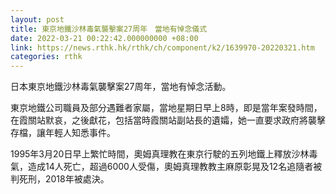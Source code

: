 ```yaml
---
layout: post
title: 東京地鐵沙林毒氣襲擊案27周年　當地有悼念儀式
date: 2022-03-21 00:22:42.000000000 +08:00
link: https://news.rthk.hk/rthk/ch/component/k2/1639970-20220321.htm
categories: rthk
---
```


日本東京地鐵沙林毒氣襲擊案27周年，當地有悼念活動。

東京地鐵公司職員及部分遇難者家屬，當地星期日早上8時，即是當年案發時間，在霞關站默哀，之後獻花，包括當時霞關站副站長的遺孀，她一直要求政府將襲擊存檔，讓年輕人知悉事件。

1995年3月20日早上繁忙時間，奧姆真理教在東京行駛的五列地鐵上釋放沙林毒氣，造成14人死亡，超過6000人受傷，奧姆真理教教主麻原彰晃及12名追隨者被判死刑，2018年被處決。
